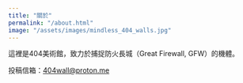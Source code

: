 ```yaml
---
title: "關於"
permalink: "/about.html"
image: "/assets/images/mindless_404_walls.jpg"
---
```



這裡是404美術館，致力於捕捉防火長城（Great Firewall, GFW）的機體。

投稿信箱：404wall@proton.me